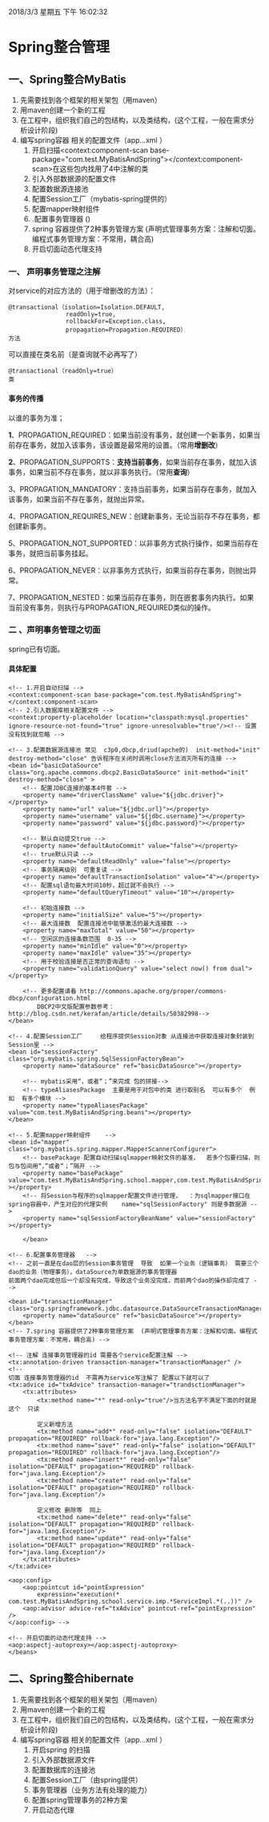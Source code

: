 2018/3/3 星期五 下午 16:02:32 
# Spring整合管理 #
## 一、Spring整合MyBatis ##
1.	先需要找到各个框架的相关架包（用maven）
2.	用maven创建一个新的工程
3.	在工程中，组织我们自己的包结构，以及类结构，(这个工程，一般在需求分析设计阶段)
4.	编写spring容器 相关的配置文件（app...xml ）
	1. 开启扫描<context:component-scan base-package="com.test.MyBatisAndSpring"></context:component-scan>在这些包内找用了4中注解的类
	2. 引入外部数据源的配置文件
	3. 配置数据源连接池
	4. 配置Session工厂（mybatis-spring提供的）
	5. 配置mapper映射组件	
	6. .配置事务管理器 ()
	7. spring 容器提供了2种事务管理方案  (声明式管理事务方案：注解和切面。编程式事务管理方案：不常用，耦合高)
	8. 开启切面动态代理支持

### 一、 声明事务管理之注解 ###
对service的对应方法的（用于增删改的方法）：

	@transactional（isolation=Isolation.DEFAULT,
					readOnly=true,
					rollbackFor=Exception.class,
					propagation=Propagation.REQUIRED）
	方法

可以直接在类名前（是查询就不必再写了）

	@transactional（readOnly=true）
	类
#### 事务的传播 ####
以谁的事务为准；

**1**、PROPAGATION_REQUIRED：如果当前没有事务，就创建一个新事务，如果当前存在事务，就加入该事务，该设置是最常用的设置。（常用**增删改**）

**2**、PROPAGATION_SUPPORTS：**支持当前事务**，如果当前存在事务，就加入该事务，如果当前不存在事务，就以非事务执行。（常用**查询**）

3、PROPAGATION_MANDATORY：支持当前事务，如果当前存在事务，就加入该事务，如果当前不存在事务，就抛出异常。

4、PROPAGATION_REQUIRES_NEW：创建新事务，无论当前存不存在事务，都创建新事务。

5、PROPAGATION_NOT_SUPPORTED：以非事务方式执行操作，如果当前存在事务，就把当前事务挂起。

6、PROPAGATION_NEVER：以非事务方式执行，如果当前存在事务，则抛出异常。

7、PROPAGATION_NESTED：如果当前存在事务，则在嵌套事务内执行。如果当前没有事务，则执行与PROPAGATION_REQUIRED类似的操作。
### 二 、声明事务管理之切面 ###
spring已有切面。
#### 具体配置 ####
	<!-- 1.开启自动扫描 -->
	<context:component-scan base-package="com.test.MyBatisAndSpring"></context:component-scan>
	<!-- 2.引入数据库相关配置文件 -->
	<context:property-placeholder location="classpath:mysql.properties" 
	ignore-resource-not-found="true" ignore-unresolvable="true"/><!-- 设置没有找到就忽略 -->
	
	<!-- 3.配置数据源连接池 常见  c3p0,dbcp,driud(apche的)  init-method="init" destroy-method="close" 告诉程序在关闭时调用close方法消灭所有的连接 -->
	<bean id="basicDataSource" class="org.apache.commons.dbcp2.BasicDataSource" init-method="init" destroy-method="close" >
		<!-- 配置JDBC连接的基本4件套 -->
		<property name="driverClassName" value="${jdbc.driver}"></property>
		<property name="url" value="${jdbc.url}"></property>
		<property name="username" value="${jdbc.username}"></property>
		<property name="password" value="${jdbc.password}"></property>
		
		<!-- 默认自动提交true -->
		<property name="defaultAutoCommit" value="false"></property>
		<!-- true默认只读 -->
		<property name="defaultReadOnly" value="false"></property>
		<!-- 事务隔离级别  可重复读 -->
		<property name="defaultTransactionIsolation" value="4"></property>
		<!-- 配置sql语句最大时间10秒，超过就不会执行 -->
		<property name="defaultQueryTimeout" value="10"></property>
			
		<!-- 初始连接数 -->
		<property name="initialSize" value="5"></property>
		<!-- 最大连接数  配置连接池中能够激活的最大连接数 -->
		<property name="maxTotal" value="50"></property>
		<!-- 空闲区的连接条数范围  0-35 -->
		<property name="minIdle" value="0"></property>
		<property name="maxIdle" value="35"></property>
		<!-- 用于校验连接是否正常的查询语句 -->
		<property name="validationQuery" value="select now() from dual"></property>
			
		<!-- 更多配置请看 http://commons.apache.org/proper/commons-dbcp/configuration.html 
			DBCP2中文版配置参数参考：http://blog.csdn.net/kerafan/article/details/50382998-->
	</bean>		
		
	<!-- 4.配置Session工厂     给程序提供Session对象 从连接池中获取连接对象封装到Session里 -->
	<bean id="sessionFactory" class="org.mybatis.spring.SqlSessionFactoryBean">
		<property name="dataSource" ref="basicDataSource"></property>

		<!-- mybatis采用“，或者“；”来完成 包的拼接-->
		<!-- typeAliasesPackage  主要是用于对包中的类 进行取别名  可以有多个  例如  有多个模块 -->
		<property name="typeAliasesPackage" value="com.test.MyBatisAndSpring.beans"></property>
	</bean>
		
	<!-- 5.配置mapper映射组件    -->
	<bean id="mapper" class="org.mybatis.spring.mapper.MapperScannerConfigurer">
		<!-- basePackage 配置自动扫描sqlmapper映射文件的基准，  若多个包要扫描，则包与包间用“，”或者“；”隔开 -->
		<property name="basePackage" value="com.test.MyBatisAndSpring.school.mapper,com.test.MyBatisAndSpring.log.mapper"  ></property>
		<!-- 将Session与程序的sqlmapper配置文件进行管理，  ：为sqlmapper接口在spring容器中，产生对应的代理实例    name="sqlSessionFactory" 则是多数据源 -->
		<property name="sqlSessionFactoryBeanName" value="sessionFactory"  ></property>
			
		</bean>
		
	<!-- 6.配置事务管理器   -->
	<!-- 之前一直是在dao层的Session事务管理  导致  如果一个业务（逻辑事务） 需要三个dao的业务（物理事务），dataSource为单数据源的事务管理器
	前面两个dao完成但后一个却没有完成，导致这个业务没完成，而前两个dao的操作却完成了 -->
				
	<bean id="transactionManager" class="org.springframework.jdbc.datasource.DataSourceTransactionManager">
		<property name="dataSource" ref="basicDataSource"></property>
	</bean>
	<!-- 7.spring 容器提供了2种事务管理方案  (声明式管理事务方案：注解和切面。编程式事务管理方案：不常用，耦合高) -->
		
	<!-- 注解 连接事务管理器的id 需要各个service配置注解 -->
	<tx:annotation-driven transaction-manager="transactionManager" />
	<!-- 
	切面 连接事务管理器的id  不需再为service写注解了 配置以下就可以了
	<tx:advice id="txAdvice" transaction-manager="trandsctionManager">
        <tx:attributes>
        	<tx:method name="*" read-only="true"/>当方法名字不满足下面的时就是这个  只读
	        			
        	定义新增方法
            <tx:method name="add*" read-only="false" isolation="DEFAULT" propagation="REQUIRED" rollback-for="java.lang.Exception"/>
            <tx:method name="save*" read-only="false" isolation="DEFAULT" propagation="REQUIRED" rollback-for="java.lang.Exception"/>
            <tx:method name="insert*" read-only="false" isolation="DEFAULT" propagation="REQUIRED" rollback-for="java.lang.Exception"/>
            <tx:method name="create*" read-only="false" isolation="DEFAULT" propagation="REQUIRED" rollback-for="java.lang.Exception"/>
	      		
      		定义修改 删除等  同上
      		<tx:method name="delete*" read-only="false" isolation="DEFAULT" propagation="REQUIRED" rollback-for="java.lang.Exception"/>
      		<tx:method name="update*" read-only="false" isolation="DEFAULT" propagation="REQUIRED" rollback-for="java.lang.Exception"/>
        </tx:attributes>
   	</tx:advice>
	   	
   	<aop:config>
		<aop:pointcut id="pointExpression"
			expression="execution(* com.test.MyBatisAndSpring.school.service.imp.*ServiceImpl.*(..))" />
		<aop:advisor advice-ref="txAdvice" pointcut-ref="pointExpression" />
	</aop:config> -->
	   	
   	<!-- 开启切面的动态代理支持 -->
	<aop:aspectj-autoproxy></aop:aspectj-autoproxy>
	</beans>
## 二、Spring整合hibernate ##



1.	先需要找到各个框架的相关架包（用maven）
2.	用maven创建一个新的工程
3.	在工程中，组织我们自己的包结构，以及类结构，(这个工程，一般在需求分析设计阶段)
4.	编写spring容器 相关的配置文件（app...xml ）
	1.	开启spring 的扫描
	2.	引入外部数据源文件
	3.	配置数据库的连接池
	4.	配置Session工厂（由spring提供）
	5.	事务管理器（业务方法有处理的能力）
	6.	配置spring管理事务的2种方案
	7.	开启动态代理